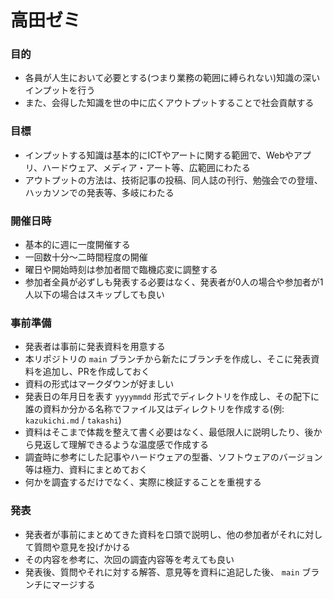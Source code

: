 # 高田ゼミ

### 目的

- 各員が人生において必要とする(つまり業務の範囲に縛られない)知識の深いインプットを行う
- また、会得した知識を世の中に広くアウトプットすることで社会貢献する

### 目標

- インプットする知識は基本的にICTやアートに関する範囲で、Webやアプリ、ハードウェア、メディア・アート等、広範囲にわたる
- アウトプットの方法は、技術記事の投稿、同人誌の刊行、勉強会での登壇、ハッカソンでの発表等、多岐にわたる

### 開催日時

- 基本的に週に一度開催する
- 一回数十分〜二時間程度の開催
- 曜日や開始時刻は参加者間で臨機応変に調整する
- 参加者全員が必ずしも発表する必要はなく、発表者が0人の場合や参加者が1人以下の場合はスキップしても良い

### 事前準備

- 発表者は事前に発表資料を用意する
- 本リポジトリの `main` ブランチから新たにブランチを作成し、そこに発表資料を追加し、PRを作成しておく
- 資料の形式はマークダウンが好ましい
- 発表日の年月日を表す `yyyymmdd` 形式でディレクトリを作成し、その配下に誰の資料か分かる名称でファイル又はディレクトリを作成する(例: `kazukichi.md` / `takashi`)
- 資料はそこまで体裁を整えて書く必要はなく、最低限人に説明したり、後から見返して理解できるような温度感で作成する
- 調査時に参考にした記事やハードウェアの型番、ソフトウェアのバージョン等は極力、資料にまとめておく
- 何かを調査するだけでなく、実際に検証することを重視する

### 発表

- 発表者が事前にまとめてきた資料を口頭で説明し、他の参加者がそれに対して質問や意見を投げかける
- その内容を参考に、次回の調査内容等を考えても良い
- 発表後、質問やそれに対する解答、意見等を資料に追記した後、 `main` ブランチにマージする

